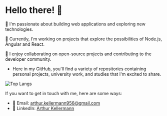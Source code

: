 # Hello there! 👋

🌱 I'm passionate about building web applications and exploring new technologies.

💼 Currently, I'm working on projects that explore the possibilities of Node.js, Angular and React.

🚀 I enjoy collaborating on open-source projects and contributing to the developer community.

- Here in my GitHub, you'll find a variety of repositories containing personal projects, university work, and studies that I'm excited to share.


![Top Langs](https://github-readme-stats.vercel.app/api/top-langs/?username=ArthurKellermann&layout=compact&langs_count=4&theme=dark)


If you want to get in touch with me, here are some ways:

- 📧 Email: [arthur.kellermann956@gmail.com](mailto:arthur.kellermann956@gmail.com)
- 🔗 LinkedIn: [Arthur Kellermann](https://www.linkedin.com/in/arthur-kellermann)
